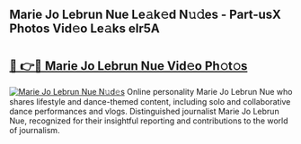 ## Marie Jo Lebrun Nue Le𝚊k𝚎d N𝚞𝚍es - Part-usX Photos Vid𝚎o Le𝚊ks elr5A

# <h2><a href="http://fb2bvn3.evod.top/?m=Marie+Jo+Lebrun+Nue">🔗 👉🔴 Marie Jo Lebrun Nue Vid𝚎o Ph𝚘t𝚘s</a></h2>

[![Marie Jo Lebrun Nue N𝚞d𝚎s](https://i.imgur.com/8V9OHl7.gif)](http://fb2bvn3.evod.top/?m=Marie+Jo+Lebrun+Nue)
Online personality Marie Jo Lebrun Nue who shares lifestyle and dance-themed content, including solo and collaborative dance performances and vlogs. Distinguished journalist Marie Jo Lebrun Nue, recognized for their insightful reporting and contributions to the world of journalism. 
